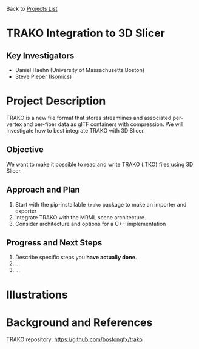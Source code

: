 Back to [Projects List](../../README.md#ProjectsList)

# TRAKO Integration to 3D Slicer

## Key Investigators

- Daniel Haehn (University of Massachusetts Boston)
- Steve Pieper (Isomics)

# Project Description

TRAKO is a new file format that stores streamlines and associated per-vertex and per-fiber data as glTF containers with compression. We will investigate how to best integrate TRAKO with 3D Slicer.

## Objective

<!-- Describe here WHAT you would like to achieve (what you will have as end result). -->

We want to make it possible to read and write TRAKO (.TKO) files using 3D Slicer.


## Approach and Plan

<!-- Describe here HOW you would like to achieve the objectives stated above. -->

1. Start with the pip-installable `trako` package to make an importer and exporter
1. Integrate TRAKO with the MRML scene architecture.
1. Consider architecture and options for a C++ implementation

## Progress and Next Steps

<!-- Update this section as you make progress, describing of what you have ACTUALLY DONE. If there are specific steps that you could not complete then you can describe them here, too. -->

1. Describe specific steps you **have actually done**.
1. ...
1. ...

# Illustrations

<!-- Add pictures and links to videos that demonstrate what has been accomplished.
![Description of picture](Example2.jpg)
![Some more images](Example2.jpg)
-->

# Background and References

<!-- If you developed any software, include link to the source code repository. If possible, also add links to sample data, and to any relevant publications. -->

TRAKO repository: https://github.com/bostongfx/trako
